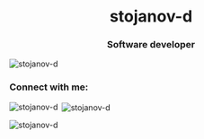 <h1 align="center"> stojanov-d</h1>
<h3 align="center">Software developer</h3>

<p align="left"> <img src="https://komarev.com/ghpvc/?username=stojanov-d&label=Profile%20views&color=0e75b6&style=flat" alt="stojanov-d" /> </p>

<h3 align="left">Connect with me:</h3>
<p align="left">
</p>

<p><img align="left" src="https://github-readme-stats.vercel.app/api/top-langs?username=stojanov-d&show_icons=true&theme=dark&locale=en&layout=compact" alt="stojanov-d" /></p>

<p>&nbsp;<img align="center" src="https://github-readme-stats.vercel.app/api?username=stojanov-d&show_icons=true&theme=dark&locale=en" alt="stojanov-d" /></p>

<p><img align="center" src="https://github-readme-streak-stats.herokuapp.com/?user=stojanov-d&theme=dark" alt="stojanov-d" /></p>
